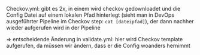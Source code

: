 
Checkov.yml: 
gibt es 2x, in einem wird checkov gedownloadet und die Config Datei auf einem lokalen Pfad hinterlegt 
(sieht man in DevOps ausgeführter Pipeline im Checkov step: `cat [dateipfad]`), 
der dann nachher wieder aufgerufen wird in der Pipeline

=> entscheidende Änderung in validate.yml: 
hier wird Checkov template aufgerufen, 
da müssen wir ändern, dass er die Config woanders hernimmt



